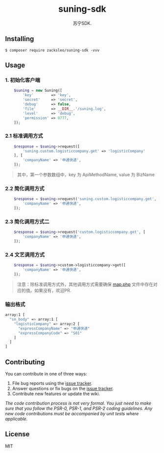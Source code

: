 <h1 align="center"> suning-sdk </h1>

<p align="center"> 苏宁SDK.</p>


## Installing

```shell
$ composer require zacksleo/suning-sdk -vvv
```

## Usage

### 1. 初始化客户端

```php
    $suning = new Suning([
        'key'        => 'key',
        'secret'     => 'secret',
        'debug'      => false,
        'file'       => __DIR__.'/suning.log',
        'level'      => 'debug',
        'permission' => 0777,
    ]);

```

### 2.1 标准调用方式

```php
    $response = $suning->request([
        'suning.custom.logisticcompany.get' => 'logisticCompany'
    ], [
        'companyName' => '申通快递',
    ]);
```

> 其中，第一个参数数组中，key 为 ApiMethodName, value 为 BizName

### 2.2 简化调用方式

```php
    $response = $suning->request('suning.custom.logisticcompany.get', [
        'companyName' => '申通快递',
    ]);
```

### 2.3 简化调用方式二

```php
    $response = $suning->request('custom.logisticcompany.get', [
        'companyName' => '申通快递',
    ]);
```

### 2.4 文艺调用方式

```php
    $response = $suning->custom->logisticcompany->get([
        'companyName' => '申通快递',
    ]);

```

> 注意：除标准调用方式外，其他调用方式需要确保 [map.php](https://github.com/zacksleo/suning-sdk/blob/master/src/map.php) 文件中存在对应的值。如果没有，欢迎PR.

### 输出格式

```bash
array:1 [
  "sn_body" => array:1 [
    "logisticCompany" => array:2 [
      "expressCompanyName" => "申通快递"
      "expressCompanyCode" => "S01"
    ]
  ]
]

```

## Contributing

You can contribute in one of three ways:

1. File bug reports using the [issue tracker](https://github.com/zacksleo/suning-sdk/issues).
2. Answer questions or fix bugs on the [issue tracker](https://github.com/zacksleo/suning-sdk/issues).
3. Contribute new features or update the wiki.

_The code contribution process is not very formal. You just need to make sure that you follow the PSR-0, PSR-1, and PSR-2 coding guidelines. Any new code contributions must be accompanied by unit tests where applicable._

## License

MIT